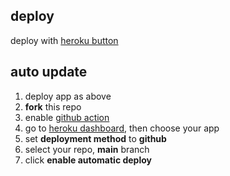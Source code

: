 ## deploy

deploy with [heroku button](https://heroku.com/deploy)

## auto update

1. deploy app as above
2. **fork** this repo
3. enable [github action](../../actions)
4. go to [heroku dashboard](https://dashboard.heroku.com/apps), then choose your app
5. set **deployment method** to **github**
6. select your repo, **main** branch
7. click **enable automatic deploy**
